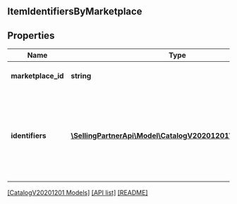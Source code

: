 ## ItemIdentifiersByMarketplace

## Properties

Name | Type | Description | Notes
------------ | ------------- | ------------- | -------------
**marketplace_id** | **string** | Amazon marketplace identifier. |
**identifiers** | [**\SellingPartnerApi\Model\CatalogV20201201\ItemIdentifier[]**](ItemIdentifier.md) | Identifiers associated with the item in the Amazon catalog for the indicated Amazon marketplace. |

[[CatalogV20201201 Models]](../) [[API list]](../../Api) [[README]](../../../README.md)
